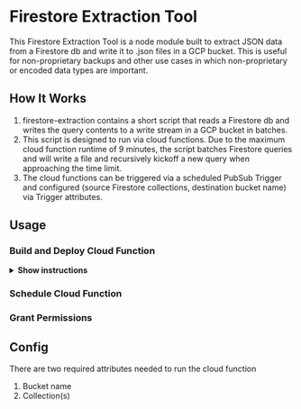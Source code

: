 # Firestore Extraction Tool

This Firestore Extraction Tool is a node module built to extract JSON data from a Firestore db and write it to .json files in a GCP bucket. This is useful for non-proprietary backups and other use cases in which non-proprietary or encoded data types are important. 

## How It Works

1. firestore-extraction contains a short script that reads a Firestore db and writes the query contents to a write stream in a GCP bucket in batches. 
2. This script is designed to run via cloud functions. Due to the maximum cloud function runtime of 9 minutes, the script batches Firestore queries and will write a file and recursively kickoff a new query when approaching the time limit.
3. The cloud functions can be triggered via a scheduled PubSub Trigger and configured (source Firestore collections, destination bucket name) via Trigger attributes. 

## Usage

### Build and Deploy Cloud Function

<details><summary><b>Show instructions</b></summary>

1. Install dependencies and compile the module:
  
  ```sh
  $ npm install
  $ npm run build
  ```
  
2. Deploy the function 

  ```sh
  $ gcloud functions deploy firestoreExtract --runtime nodejs12 --timeout 540 --trigger-topic initiateFirestoreExport 
  ```
  
3. (Optional: Test the function)
  
  ```sh
  $ gcloud pubsub topics publish initiateFirestoreExport --attribute=collectionName=testCollection,bucketName=test_bucket
  ```
  
</details>

### Schedule Cloud Function

### Grant Permissions

## Config 

There are two required attributes needed to run the cloud function

1. Bucket name
2. Collection(s)
